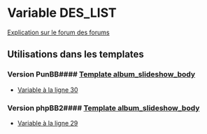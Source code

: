# Variable DES_LIST
[Explication sur le forum des forums](http://forum.forumactif.com/t294113-listing-des-variables#DES_LIST)
## Utilisations dans les templates
### Version PunBB#### [Template album_slideshow_body](punbb/album_slideshow_body.md)
* [Variable à la ligne 30](../punbb/album_slideshow_body.tpl#L30)
### Version phpBB2#### [Template album_slideshow_body](subsilver/album_slideshow_body.md)
* [Variable à la ligne 29](../subsilver/album_slideshow_body.tpl#L29)